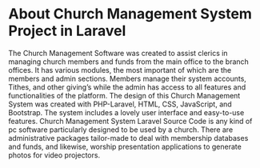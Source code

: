 # About Church Management System Project in Laravel
The Church Management Software was created to assist clerics in managing church members and funds from the main office to the branch offices. It has various modules, the most important of which are the members and admin sections. Members manage their system accounts, Tithes, and other giving’s while the admin has access to all features and functionalities of the platform. The design of this Church Management System was created with PHP-Laravel, HTML, CSS, JavaScript, and Bootstrap. The system includes a lovely user interface and easy-to-use features. Church Management System Laravel Source Code is any kind of pc software particularly designed to be used by a church. There are administrative packages tailor-made to deal with membership databases and funds, and likewise, worship presentation applications to generate photos for video projectors.
